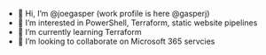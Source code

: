 - 👋 Hi, I’m @joegasper (work profile is here @gasperj)
- 👀 I’m interested in PowerShell, Terraform, static website pipelines
- 🌱 I’m currently learning Terraform
- 💞️ I’m looking to collaborate on Microsoft 365 servcies

<!---
gasperj/gasperj is a ✨ special ✨ repository because its `README.md` (this file) appears on your GitHub profile.
You can click the Preview link to take a look at your changes.
--->
